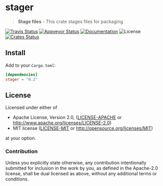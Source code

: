 # stager

> **Stage files** - This crate stages files for packaging

[![Travis Status](https://travis-ci.org/crate-ci/stager.svg?branch=master)](https://travis-ci.org/crate-ci/stager)
[![Appveyor Status](https://ci.appveyor.com/api/projects/status/mj0bbemw47jyfwta/branch/master?svg=true)](https://ci.appveyor.com/project/epage/stager/branch/master)
[![Documentation](https://img.shields.io/badge/docs-master-blue.svg)][Documentation]
![License](https://img.shields.io/crates/l/assert_cli.svg)
[![Crates Status](https://img.shields.io/crates/v/liquid.svg)](https://crates.io/crates/stager)

## Install

Add to your `Cargo.toml`:

```toml
[dependencies]
stager = "0.2"
```

## License

Licensed under either of

 * Apache License, Version 2.0, ([LICENSE-APACHE](LICENSE-APACHE) or http://www.apache.org/licenses/LICENSE-2.0)
 * MIT license ([LICENSE-MIT](LICENSE-MIT) or http://opensource.org/licenses/MIT)

at your option.

### Contribution

Unless you explicitly state otherwise, any contribution intentionally
submitted for inclusion in the work by you, as defined in the Apache-2.0
license, shall be dual licensed as above, without any additional terms or
conditions.

[Crates.io]: https://crates.io/crates/stager
[Documentation]: https://docs.rs/stager
